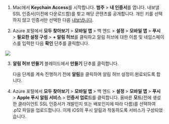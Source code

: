 
1.  Mac에서 **Keychain Access**를 시작합니다. **범주** > **내 인증서**를 엽니다. 내보낼 SSL 인증서(이전에 다운로드함)를 찾고 해당 콘텐츠를 공개합니다. 개인 키를 선택하지 않고 인증서만 선택한 다음 [내보냅니다](https://support.apple.com/kb/PH20122?locale=en_US).

2. Azure 포털에서 **모두 찾아보기** > **모바일 앱** > 백 엔드 > **설정** > **모바일 앱** > **푸시** > **필요한 설정 구성** > **+ 알림 허브**를 클릭하고 알림 허브에 대한 이름 및 네임스페이스를 입력한 다음 **확인** 단추를 클릭합니다.

  ![][1]

3. **알림 허브 만들기** 블레이드에서 **만들기** 단추를 클릭합니다.
     
    다음 단계를 계속 진행하기 전에 **알림**을 클릭하여 알림 허브 설정이 완료되도록 합니다. 
4. Azure 포털에서 **모두 찾아보기** > **모바일 앱** > 백 엔드 > **설정** > **모바일 앱** > **푸시** > **Apple 푸시 알림 서비스** > **인증서 업로드**를 클릭합니다. 올바른 **모드**(전에 생성한 클라이언트 SSL 인증서가 개발인지 또는 배포인지에 따라 다름)를 선택하여 .p12 파일을 업로드합니다. 이제 iOS의 푸시 알림과 작동하도록 서비스가 구성되었습니다.

[1]: ./media/app-service-mobile-apns-configure-push/mobile-push-notification-hub.png

<!---HONumber=Nov15_HO1-->